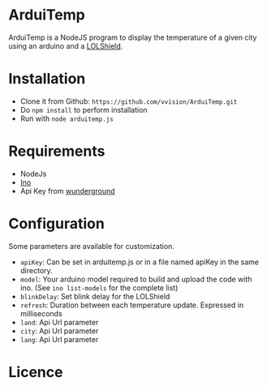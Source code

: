 ArduiTemp
=========

ArduiTemp is a NodeJS program to display the temperature of a given city using an arduino and a [LOLShield](http://jimmieprodgers.com/kits/lolshield/).

Installation
============

* Clone it from Github: `https://github.com/vvision/ArduiTemp.git`
* Do `npm install` to perform installation
* Run with `node arduitemp.js`

Requirements
============

* NodeJs
* [Ino](https://github.com/amperka/ino)
* Api Key from [wunderground](http://www.wunderground.com/weather/api/)

Configuration
=============

Some parameters are available for customization.
* `apiKey`: Can be set in arduitemp.js or in a file named apiKey in the same directory.
* `model`: Your arduino model required to build and upload the code with ino. (See `ino list-models` for the complete list)
* `blinkDelay`: Set blink delay for the LOLShield
* `refresh`: Duration between each temperature update. Expressed in milliseconds
* `land`: Api Url parameter
* `city`: Api Url parameter
* `lang`: Api Url parameter

Licence
=======

